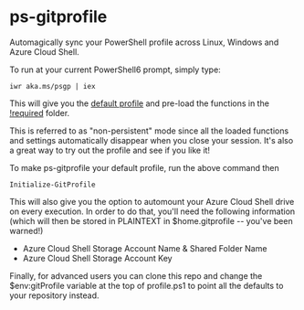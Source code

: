 # ps-gitprofile
Automagically sync your PowerShell profile across Linux, Windows and Azure Cloud Shell.

To run at your current PowerShell6 prompt, simply type: 

```
iwr aka.ms/psgp | iex
```

This will give you the [default profile](https://github.com/tescales/ps-gitprofile/blob/master/Git.PowerShell_profile.ps1) and pre-load the functions in the [!required](https://github.com/tescales/ps-gitprofile/tree/master/functions/!required) folder.

This is referred to as "non-persistent" mode since all the loaded functions and settings automatically disappear when you close your session. It's also a great way to try out the profile and see if you like it!

To make ps-gitprofile your default profile, run the above command then 
```
Initialize-GitProfile 
```

This will also give you the option to automount your Azure Cloud Shell drive on every execution. In order to do that, you'll need the following information (which will then be stored in PLAINTEXT in $home\.gitprofile -- you've been warned!)
 * Azure Cloud Shell Storage Account Name & Shared Folder Name
 * Azure Cloud Shell Storage Account Key

Finally, for advanced users you can clone this repo and change the $env:gitProfile variable at the top of profile.ps1 to point all the defaults to your repository instead. 